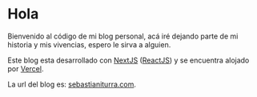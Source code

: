 # Hola

Bienvenido al código de mi blog personal, acá iré dejando parte de mi historia y mis vivencias, espero le sirva a alguien.

Este blog esta desarrollado con [NextJS](https://nextjs.org/) ([ReactJS](https://reactjs.org/)) y se encuentra alojado por [Vercel](https://vercel.com).

La url del blog es: [sebastianiturra.com](https://sebastianiturra.com).